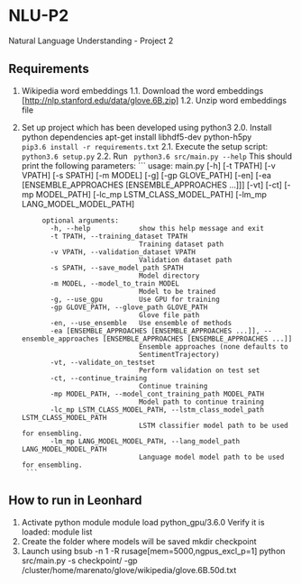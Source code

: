 # NLU-P2
Natural Language Understanding - Project 2

## Requirements
1. Wikipedia word embeddings 
    1.1. Download the word embeddings [http://nlp.stanford.edu/data/glove.6B.zip]
    1.2. Unzip word embeddings file
2. Set up project which has been developed using python3
    2.0. Install python dependencies
	apt-get install libhdf5-dev  python-h5py	
	```pip3.6 install -r requirements.txt```
    2.1. Execute the setup script:
        ``` python3.6 setup.py ```
    2.2. Run
        ``` python3.6 src/main.py --help```
         This should print the following parameters:
        ``` 
         usage: main.py [-h] [-t TPATH] [-v VPATH] [-s SPATH] [-m MODEL] [-g]
                           [-gp GLOVE_PATH] [-en]
                           [-ea [ENSEMBLE_APPROACHES [ENSEMBLE_APPROACHES ...]]] [-vt]
                           [-ct] [-mp MODEL_PATH] [-lc_mp LSTM_CLASS_MODEL_PATH]
                           [-lm_mp LANG_MODEL_MODEL_PATH]
            
            optional arguments:
              -h, --help            show this help message and exit
              -t TPATH, --training_dataset TPATH
                                    Training dataset path
              -v VPATH, --validation_dataset VPATH
                                    Validation dataset path
              -s SPATH, --save_model_path SPATH
                                    Model directory
              -m MODEL, --model_to_train MODEL
                                    Model to be trained
              -g, --use_gpu         Use GPU for training
              -gp GLOVE_PATH, --glove_path GLOVE_PATH
                                    Glove file path
              -en, --use_ensemble   Use ensemble of methods
              -ea [ENSEMBLE_APPROACHES [ENSEMBLE_APPROACHES ...]], --ensemble_approaches [ENSEMBLE_APPROACHES [ENSEMBLE_APPROACHES ...]]
                                    Ensemble approaches (none defaults to
                                    SentimentTrajectory)
              -vt, --validate_on_testset
                                    Perform validation on test set
              -ct, --continue_training
                                    Continue training
              -mp MODEL_PATH, --model_cont_training_path MODEL_PATH
                                    Model path to continue training
              -lc_mp LSTM_CLASS_MODEL_PATH, --lstm_class_model_path LSTM_CLASS_MODEL_PATH
                                    LSTM classifier model path to be used for ensembling.
              -lm_mp LANG_MODEL_MODEL_PATH, --lang_model_path LANG_MODEL_MODEL_PATH
                                    Language model model path to be used for ensembling.
        ```


## How to run in Leonhard
1. Activate python module
    	module load python_gpu/3.6.0
   Verify it is loaded:
	module list
2. Create the folder where models will be saved
	mkdir checkpoint
3. Launch using
	bsub -n 1 -R rusage[mem=5000,ngpus_excl_p=1] python src/main.py -s checkpoint/ -gp /cluster/home/marenato/glove/wikipedia/glove.6B.50d.txt 
